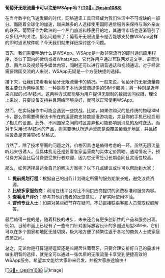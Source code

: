 **葡萄牙无限流量卡可以注册WSApp吗？[[TG💪+ @esim1088](https://t.me/s/esim1088)]**

在当今数字化飞速发展的时代，网络通讯工具已经成为我们生活中不可或缺的一部分。而随着全球化的加速，越来越多的人选择使用国际通信服务来保持与海外亲友的联系。葡萄牙作为欧洲的一个热门旅游和移民目的地，其通信市场也逐渐吸引了众多用户的关注。那么问题来了：葡萄牙无限流量卡是否能够支持像WSApp这样的即时通讯软件呢？今天我们就来详细探讨这个问题。

首先，我们需要明确什么是WSApp。WSApp是一款非常流行的即时通讯应用程序，类似于国内的微信或者WhatsApp。它允许用户通过互联网发送文字、语音消息、图片以及视频等多媒体内容，同时还可以进行语音通话和视频通话。对于经常需要跨国交流的人来说，WSApp无疑是一个方便快捷的选择。

接下来，让我们来看看葡萄牙无限流量卡的情况。一般来说，葡萄牙的无限流量套餐主要分为两种类型：一种是基于本地运营商提供的SIM卡服务；另一种则是近年来兴起的eSIM技术。这两种方式都能够为用户提供无限制的数据访问权限，理论上来说，只要设备支持并且网络环境良好，就可以正常使用WSApp。

然而，在实际操作中可能会遇到一些挑战。比如，如果你购买的是传统的物理SIM卡，那么你需要确保该卡所在的运营商支持数据漫游功能，并且你的手机已经启用了相关的设置。此外，不同国家之间的时区差异也可能影响到消息的及时送达。而对于采用eSIM技术的产品，则需要确认所选运营商是否覆盖葡萄牙地区，并且终端设备是否兼容eSIM格式。

当然了，除了技术层面的问题之外，价格因素也是值得考虑的一环。虽然无限流量听起来很诱人，但具体费用还是要看各家运营商的具体定价策略。通常情况下，预付费方案会比后付费更受旅行者欢迎，因为它无需签订长期合同且灵活性较高。

那么，如何选择最适合自己的解决方案呢？以下几点建议或许可以帮助到大家：

1. **提前规划行程**：根据自己的出行计划确定所需的服务期限长短，避免浪费资源。
2. **比较多家服务商**：利用在线平台对比不同供应商提供的资费标准和服务内容。
3. **查看用户评价**：参考其他消费者的反馈意见，了解实际使用体验。
4. **咨询专业人士**：如果对某些细节存在疑问，不妨直接联系客服人员获取权威解答。

最后值得一提的是，随着科技的进步，未来还会有更多创新性的产品和服务出现。例如，目前市面上已经有了一些专门针对国际旅客设计的多国通用型SIM卡，它们可以在多个国家和地区无缝切换，极大地方便了频繁往返于各地的商务人士或家庭成员之间。

总之，无论你是打算短期逗留还是长期居住葡萄牙，只要合理安排好自己的需求并做出明智的选择，就完全可以通过一张优质的无限流量卡享受到便捷高效的WSApp服务。希望本文能给大家带来启发，并祝大家旅途愉快！

[[TG💪+ @esim1088](https://t.me/s/esim1088) ![Image](https://i.postimg.cc/4NQfJmqS/Snipaste-2025-05-13-00-14-12.png)]